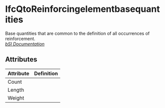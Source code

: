 IfcQtoReinforcingelementbasequantities
======================================
Base quantities that are common to the definition of all occurrences of
reinforcement.  
[ _bSI
Documentation_](https://standards.buildingsmart.org/IFC/DEV/IFC4_2/FINAL/HTML/schema/ifcstructuralelementsdomain/qset/qto_reinforcingelementbasequantities.htm)


Attributes
----------
| Attribute   | Definition   |
|-------------|--------------|
| Count       |              |
| Length      |              |
| Weight      |              |
